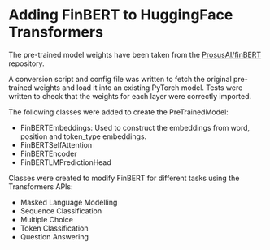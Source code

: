 # Adding FinBERT to HuggingFace Transformers

The pre-trained model weights have been taken from the [ProsusAI/finBERT](https://github.com/ProsusAI/finBERT) repository.

A conversion script and config file was written to fetch the original pre-trained weights and load it into an existing PyTorch model. Tests were written to check that the weights for each layer were correctly imported.

The following classes were added to create the PreTrainedModel:
- FinBERTEmbeddings: Used to construct the embeddings from word, position and token_type embeddings.
- FinBERTSelfAttention
- FinBERTEncoder
- FinBERTLMPredictionHead

Classes were created to modify FinBERT for different tasks using the Transformers APIs:
- Masked Language Modelling
- Sequence Classification
- Multiple Choice
- Token Classification
- Question Answering
